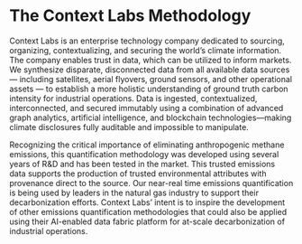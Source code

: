 # The Context Labs Methodology

Context Labs is an enterprise technology company dedicated to sourcing, organizing, contextualizing, and securing the
world’s climate information. The company enables trust in data, which can be utilized to inform markets. We synthesize
disparate, disconnected data from all available data sources — including satellites, aerial flyovers, ground sensors,
and other operational assets — to establish a more holistic understanding of ground truth carbon intensity for
industrial operations. Data is ingested, contextualized, interconnected, and secured immutably using a combination of
advanced graph analytics, artificial intelligence, and blockchain technologies—making climate disclosures fully
auditable and impossible to manipulate.

Recognizing the critical importance of eliminating anthropogenic methane emissions, this quantification methodology was
developed using several years of R&D and has been tested in the market. This trusted emissions data supports the
production of trusted environmental attributes with provenance direct to the source. Our near-real time emissions
quantification is being used by leaders in the natural gas industry to support their decarbonization efforts. Context
Labs’ intent is to inspire the development of other emissions quantification methodologies that could also be applied
using their AI-enabled data fabric platform for at-scale decarbonization of industrial operations.


